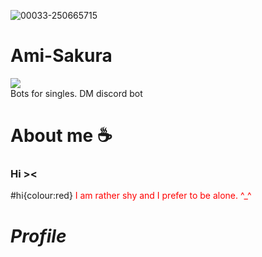 ![00033-250665715](https://github.com/zedl3all/Ami-Sakura/assets/72595491/f1bc54b4-fdd0-4ac4-904a-9d67db02281c)

# Ami-Sakura 
![](https://img.shields.io/badge/Discord-7289DA?style=for-the-badge&logo=discord&logoColor=white)<br> 
Bots for singles. DM discord bot
# About me ☕️
<p id=""hi><h3><strong> Hi >< </strong> <br></h3></p>
  #hi{colour:red}
<font color = "red"> I am rather shy and I prefer to be alone. ^_^ </font> 
<i><h1> Profile </h1></i>
